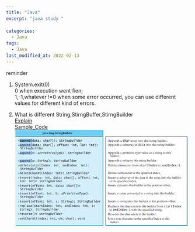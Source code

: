 ```yaml
---
title: "Java"
excerpt: "java study "

categories:
  - Java
tags:
  - Java
last_modified_at: 2022-02-13
---
```




reminder
1. System.exit(0)  
 0 when execution went fien;  
 1,-1,whatever !=0 when some error occurred, you can use different values for different kind of errors.  



2. What is different String,StirngBuffer,StirngBuilder   
[Explain](https://blog.naver.com/hongganz/222504333789)  
[Sample_Code](https://github.com/jihoon0324/reverse/blob/master/src/reversWithFunction/ReversWithFunction.java)
![operation](/image/stringBuilder.png)







